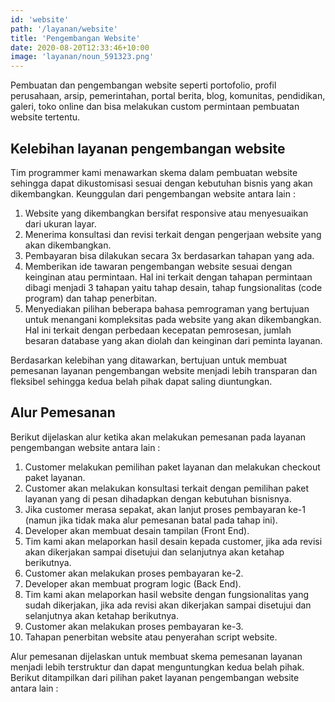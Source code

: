 ```yaml
---
id: 'website'
path: '/layanan/website'
title: 'Pengembangan Website'
date: 2020-08-20T12:33:46+10:00
image: 'layanan/noun_591323.png'
---
```


Pembuatan dan pengembangan website seperti portofolio, profil perusahaan, arsip, pemerintahan, portal berita, blog, komunitas, pendidikan, galeri, toko online dan bisa melakukan custom permintaan pembuatan website tertentu.

## Kelebihan layanan pengembangan website

Tim programmer kami menawarkan skema dalam pembuatan website sehingga dapat dikustomisasi sesuai dengan kebutuhan bisnis yang akan dikembangkan. Keunggulan dari pengembangan website antara lain :

1. Website yang dikembangkan bersifat responsive atau menyesuaikan dari ukuran layar.
2. Menerima konsultasi dan revisi terkait dengan pengerjaan website yang akan dikembangkan.
3. Pembayaran bisa dilakukan secara 3x berdasarkan tahapan yang ada.
4. Memberikan ide tawaran pengembangan website sesuai dengan keinginan atau permintaan. Hal ini terkait dengan tahapan permintaan dibagi menjadi 3 tahapan yaitu tahap desain, tahap fungsionalitas (code program) dan tahap penerbitan.
5. Menyediakan pilihan beberapa bahasa pemrograman yang bertujuan untuk menangani kompleksitas pada website yang akan dikembangkan. Hal ini terkait dengan perbedaan kecepatan pemrosesan, jumlah besaran database yang akan diolah dan keinginan dari peminta layanan.


Berdasarkan kelebihan yang ditawarkan, bertujuan untuk membuat pemesanan layanan pengembangan website menjadi lebih transparan dan fleksibel sehingga kedua belah pihak dapat saling diuntungkan.

## Alur Pemesanan

Berikut dijelaskan alur ketika akan melakukan pemesanan pada layanan pengembangan website antara lain :

1. Customer melakukan pemilihan paket layanan dan melakukan checkout paket layanan.
2. Customer akan melakukan konsultasi terkait dengan pemilihan paket layanan yang di pesan dihadapkan dengan kebutuhan bisnisnya.
3. Jika customer merasa sepakat, akan lanjut proses pembayaran ke-1 (namun jika tidak maka alur pemesanan batal pada tahap ini).
4. Developer akan membuat desain tampilan (Front End).
5. Tim kami akan melaporkan hasil desain kepada customer, jika ada revisi akan dikerjakan sampai disetujui dan selanjutnya akan ketahap berikutnya.
6. Customer akan melakukan proses pembayaran ke-2.
7. Developer akan membuat program logic (Back End).
8. Tim kami akan melaporkan hasil website dengan fungsionalitas yang sudah dikerjakan, jika ada revisi akan dikerjakan sampai disetujui dan selanjutnya akan ketahap berikutnya.
9. Customer akan melakukan proses pembayaran ke-3.
10. Tahapan penerbitan website atau penyerahan script website.

Alur pemesanan dijelaskan untuk membuat skema pemesanan layanan menjadi lebih terstruktur dan dapat menguntungkan kedua belah pihak. Berikut ditampilkan dari pilihan paket layanan pengembangan website antara lain :
